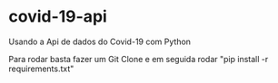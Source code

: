 # covid-19-api
Usando a Api de dados do Covid-19 com Python


Para rodar basta fazer um Git Clone e em seguida rodar "pip install -r requirements.txt"
